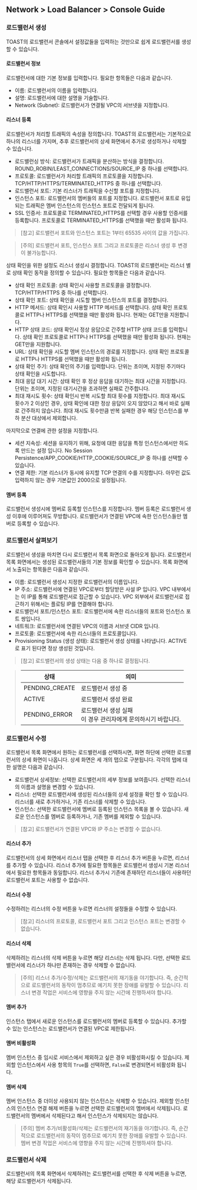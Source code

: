 ## Network > Load Balancer > Console Guide
### 로드밸런서 생성
TOAST의 로드밸런서 콘솔에서 설정값들을 입력하는 것만으로 쉽게 로드밸런서를 생성할 수 있습니다.

#### 로드밸런서 정보
로드밸런서에 대한 기본 정보를 입력합니다. 필요한 항목들은 다음과 같습니다.

* 이름: 로드밸런서의 이름을 입력합니다.
* 설명: 로드밸런서에 대한 설명을 기술합니다.
* Network (Subnet): 로드밸런서가 연결될 VPC의 서브넷을 지정합니다.

#### 리스너 등록
로드밸런서가 처리할 트래픽의 속성을 정의합니다. TOAST의 로드밸런서는 기본적으로 하나의 리스너를 가지며, 추후 로드밸런서의 상세 화면에서 추가로 생성하거나 삭제할 수 있습니다.

* 로드밸런싱 방식: 로드밸런서가 트래픽을 분산하는 방식을 결정합니다. ROUND_ROBIN/LEAST_CONNECTIONS/SOURCE_IP 중 하나를 선택합니다.
* 프로토콜: 로드밸런서가 처리할 트래픽의 프로토콜을 지정합니다. TCP/HTTP/HTTPS/TERMINATED_HTTPS 중 하나를 선택합니다.
* 로드밸런서 포트: 기본 리스너가 트래픽을 수신할 포트를 지정합니다.
* 인스턴스 포트: 로드밸런서의 멤버들의 포트를 지정합니다. 로드밸런서 포트로 유입되는 트래픽은 멤버 인스턴스의 인스턴스 포트로 전달되게 됩니다.
* SSL 인증서: 프로토콜로 TERMINATED_HTTPS를 선택할 경우 사용할 인증서를 등록합니다. 프로토콜로 TERMINATED_HTTPS를 선택했을 때만 활성화 됩니다.

> [참고] 로드밸런서 포트와 인스턴스 포트는 1부터 65535 사이의 값을 가집니다.

> [주의] 로드밸런서 포트, 인스턴스 포트 그리고 프로토콜은 리스너 생성 후 변경이 불가능합니다.

상태 확인을 위한 설정도 리스너 생성시 결정합니다. TOAST의 로드밸런서는 리스너 별로 상태 확인 동작을 정의할 수 있습니다. 필요한 항목들은 다음과 같습니다.

* 상태 확인 프로토콜: 상태 확인시 사용할 프로토콜을 결정합니다. TCP/HTTP/HTTPS 중 하나를 선택합니다.
* 상태 확인 포트: 상태 확인을 시도할 멤버 인스턴스의 포트를 결정합니다.
* HTTP 메서드: 상태 확인시 사용할 HTTP 메서드를 선택합니다. 상태 확인 프로토콜로 HTTP나 HTTPS를 선택했을 때만 활성화 됩니다. 현재는 GET만을 지원합니다.
* HTTP 상태 코드: 상태 확인시 정상 응답으로 간주할 HTTP 상태 코드를 입력합니다. 상태 확인 프로토콜로 HTTP나 HTTPS를 선택했을 때만 활성화 됩니다. 현재는 GET만을 지원합니다.
* URL: 상태 확인을 시도할 멤버 인스턴스의 경로를 지정합니다. 상태 확인 프로토콜로 HTTP나 HTTPS를 선택했을 때만 활성화 됩니다.
* 상태 확인 주기: 상태 확인의 주기를 입력합니다. 단위는 초이며, 지정된 주기마다 상태 확인을 시도합니다.
* 최대 응답 대기 시간: 상태 확인 후 정상 응답을 대기하는 최대 시간을 지정합니다. 단위는 초이며, 지정된 대기시간을 초과하면 실패로 간주합니다.
* 최대 재시도 횟수: 상태 확인시 반복 시도할 최대 횟수를 지정합니다. 최대 재시도 횟수가 2 이상인 경우, 상태 확인에 대한 정상 응답이 오지 않았다고 해서 바로 실패로 간주하지 않습니다. 최대 재시도 횟수만큼 반복 실패한 경우 해당 인스턴스를 부하 분산 대상에서 제외합니다.

마지막으로 연결에 관한 설정을 지정합니다.

* 세션 지속성: 세션을 유지하기 위해, 요청에 대한 응답을 특정 인스턴스에서만 하도록 만드는 설정 입니다. No Session Persistence/APP_COOKIE/HTTP_COOKIE/SOURCE_IP 중 하나를 선택할 수 있습니다.
* 연결 제한: 기본 리스너가 동시에 유지할 TCP 연결의 수를 지정합니다. 아무런 값도 입력하지 않는 경우 기본값인 2000으로 설정됩니다.

#### 멤버 등록
로드밸런서 생성시에 멤버로 등록할 인스턴스를 지정합니다. 멤버 등록은 로드밸런서 생성 이후에 이루어져도 무방합니다. 로드밸런서가 연결된 VPC에 속한 인스턴스들만 멤버로 등록할 수 있습니다.

### 로드밸런서 살펴보기
로드밸런서 생성을 마치면 다시 로드밸런서 목록 화면으로 돌아오게 됩니다. 로드밸런서 목록 화면에서는 생성된 로드밸런서들의 기본 정보를 확인할 수 있습니다. 목록 화면에서 노출되는 항목들은 다음과 같습니다.

* 이름: 로드밸런서 생성시 지정한 로드밸런서의 이름입니다.
* IP 주소: 로드밸런서에 연결된 VPC로부터 할당받은 사설 IP 입니다. VPC 내부에서는 이 IP를 통해 로드밸런서로 접근할 수 있습니다. VPC 외부에서 로드밸런서로 접근하기 위해서는 플로팅 IP를 연결해야 합니다.
* 로드밸런서 포트/인스턴스 포트: 로드밸런서에 속한 리스너들의 포트와 인스턴스 포트 쌍입니다.
* 네트워크: 로드밸런서에 연결된 VPC의 이름과 서브넷 CIDR 입니다.
* 프로토콜: 로드밸런서에 속한 리스너들의 프로토콜입니다.
* Provisioning Status (생성 상태): 로드밸런서 생성 상태를 나타냅니다. ACTIVE로 표기 된다면 정상 생성된 것입니다.

> [참고] 로드밸런서의 생성 상태는 다음 중 하나로 결정됩니다.

> | 상태 | 의미 |
> |--|--|
> | PENDING_CREATE | 로드밸런서 생성 중 |
> | ACTIVE | 로드밸런서 생성 완료 |
> | PENDING_ERROR | 로드밸런서 생성 실패 <br> 이 경우 관리자에게 문의하시기 바랍니다. |

### 로드밸런서 수정
로드밸런서 목록 화면에서 원하는 로드밸런서를 선택하시면, 화면 하단에 선택한 로드밸런서의 상세 화면이 나옵니다. 상세 화면은 세 개의 탭으로 구분됩니다. 각각의 탭에 대한 설명은 다음과 같습니다.

* 로드밸런서 상세정보: 선택한 로드밸런서의 세부 정보를 보여줍니다. 선택한 리스너의 이름과 설명을 변경할 수 있습니다.
* 리스너: 선택한 로드밸런서에 생성된 리스너들의 상세 설정을 확인 할 수 있습니다. 리스너를 새로 추가하거나, 기존 리스너를 삭제할 수 있습니다.
* 인스턴스: 선택한 로드밸런서에 멤버로 등록된 인스턴스 목록을 볼 수 있습니다. 새로운 인스턴스를 멤버로 등록하거나, 기존 멤버를 제외할 수 있습니다.

> [참고] 로드밸런서가 연결된 VPC와 IP 주소는 변경할 수 없습니다.

#### 리스너 추가
로드밸런서의 상세 화면에서 리스너 탭을 선택한 후 리스너 추가 버튼을 누르면, 리스너를 추가할 수 있습니다. 리스너 추가에 필요한 항목들은 로드밸런서 생성시 기본 리스너에서 필요한 항목들과 동일합니다. 리스너 추가시 기존에 존재하던 리스너들이 사용하던 로드밸런서 포트는 사용할 수 없습니다.

#### 리스너 수정
수정하려는 리스너의 수정 버튼을 누르면 리스너의 설정들을 수정할 수 있습니다.

> [참고] 리스너의 프로토콜, 로드밸런서 포트 그리고 인스턴스 포트는 변경할 수 없습니다.

#### 리스너 삭제
삭제하려는 리스너의 삭제 버튼을 누르면 해당 리스너는 삭제 됩니다. 다만, 선택한 로드밸런서에 리스너가 하나만 존재하는 경우 삭제할 수 없습니다.

> [주의] 리스너 추가/수정/삭제는 로드밸런서의 재기동을 야기합니다. 즉, 순간적으로 로드밸런서의 동작이 멈추므로 예기치 못한 장애를 유발할 수 있습니다. 리스너 변경 작업은 서비스에 영향을 주지 않는 시간에 진행하셔야 합니다.

#### 멤버 추가
인스턴스 탭에서 새로운 인스턴스를 로드밸런서의 멤버로 등록할 수 있습니다. 추가할 수 있는 인스턴스는 로드밸런서가 연결된 VPC로 제한됩니다.

#### 멤버 비활성화
멤버 인스턴스 중 임시로 서비스에서 제외하고 싶은 경우 비활성화시킬 수 있습니다. 제외할 인스턴스에서 사용 항목의 `True`를 선택하면, `False`로 변경되면서 비활성화 됩니다.

#### 멤버 삭제
멤버 인스턴스 중 더이상 사용되지 않는 인스턴스는 삭제할 수 있습니다. 제외할 인스턴스의 인스턴스 연결 해제 버튼을 누르면 선택한 로드밸런서의 멤버에서 삭제됩니다. 로드밸런서의 멤버에서 삭제된다고 해서 인스턴스가 삭제되지는 않습니다.

> [주의] 멤버 추가/비활성화/삭제는 로드밸런서의 재기동을 야기합니다. 즉, 순간적으로 로드밸런서의 동작이 멈추므로 예기치 못한 장애를 유발할 수 있습니다. 멤버 변경 작업은 서비스에 영향을 주지 않는 시간에 진행하셔야 합니다.

### 로드밸런서 삭제
로드밸런서의 목록 화면에서 삭제하려는 로드밸런서를 선택한 후 삭제 버튼을 누르면, 해당 로드밸런서가 삭제됩니다.
